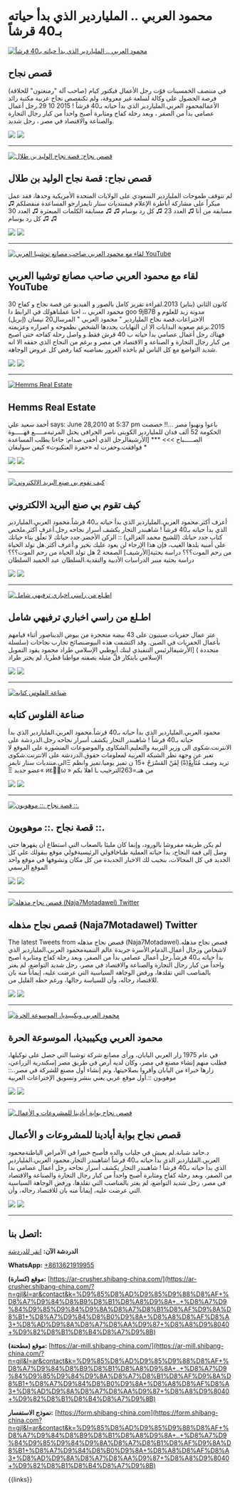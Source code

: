 # محمود العربي .. الملياردير الذي بدأ حياته بـ40 قرشاً

<a href="https://swt.shibang-china.com/?n=gjl&l=ar&img&k=%D9%85%D8%AD%D9%85%D9%88%D8%AF+%D8%A7%D9%84%D8%B9%D8%B1%D8%A8%D9%8A+..+%D8%A7%D9%84%D9%85%D9%84%D9%8A%D8%A7%D8%B1%D8%AF%D9%8A%D8%B1+%D8%A7%D9%84%D8%B0%D9%8A+%D8%A8%D8%AF%D8%A3+%D8%AD%D9%8A%D8%A7%D8%AA%D9%87+%D8%A8%D9%8040+%D9%82%D8%B1%D8%B4%D8%A7%D9%8B" target="_blank">![محمود العربي .. الملياردير الذي بدأ حياته بـ40 قرشاً](http://static.shibang-china.com/all-800x300/1153.jpg)</a>

## قصص نجاح
في منتصف الخمسينات فوّت رجل الأعمال فيكتور كيام (صاحب آلة &quot;رمنغتون&quot; للحلاقة) فرصة الحصول على وكالة لسلعة غير معروفة، ولم تكنقصص نجاح عربية مكتبة رائد الأعمالمحمود العربي.الملياردير الذي بدأ حياته بـ40 قرشاً ! 2015 10 29.رجل أعمال عصامي بدأ من الصفر ، وبعد رحلة كفاح ومثابرة أصبح واحداً من كبار رجال التجارة والصناعة والاقتصاد في مصر ، رجل شديد.


<a href="https://whatsapp.shibangsoft.com/WhatsApp.php" target="_blank" title="WhatsApp">![](http://static.shibang-china.com/icon/whatsapp.png)</a> <a href="https://swt.shibang-china.com/?n=gjl&l=ar&icon&k=%D9%85%D8%AD%D9%85%D9%88%D8%AF+%D8%A7%D9%84%D8%B9%D8%B1%D8%A8%D9%8A+..+%D8%A7%D9%84%D9%85%D9%84%D9%8A%D8%A7%D8%B1%D8%AF%D9%8A%D8%B1+%D8%A7%D9%84%D8%B0%D9%8A+%D8%A8%D8%AF%D8%A3+%D8%AD%D9%8A%D8%A7%D8%AA%D9%87+%D8%A8%D9%8040+%D9%82%D8%B1%D8%B4%D8%A7%D9%8B" target="_blank">![](http://static.shibang-china.com/icon/chat-ar.png)</a>

---

<a href="https://swt.shibang-china.com/?n=gjl&l=ar&img&k=%D9%85%D8%AD%D9%85%D9%88%D8%AF+%D8%A7%D9%84%D8%B9%D8%B1%D8%A8%D9%8A+..+%D8%A7%D9%84%D9%85%D9%84%D9%8A%D8%A7%D8%B1%D8%AF%D9%8A%D8%B1+%D8%A7%D9%84%D8%B0%D9%8A+%D8%A8%D8%AF%D8%A3+%D8%AD%D9%8A%D8%A7%D8%AA%D9%87+%D8%A8%D9%8040+%D9%82%D8%B1%D8%B4%D8%A7%D9%8B" target="_blank">![قصص نجاح: قصة نجاح الوليد بن طلال](http://static.shibang-china.com/all-800x300/1050.jpg)</a>

## قصص نجاح: قصة نجاح الوليد بن طلال
لم تتوقف طموحات الملياردير السعودي على الولايات المتحدة الأمريكية وحدها، فقد عمل مبكراً على مشاركة أباطرة الإعلام فيمنتديات ستار تايمزارجو المساعدة منفضلكم ♫ مسابقة من أنا ♫ العدد 23 ♫ كل رد بوسام ♫ ♫ مسابقة الكلمات المبعثرة ♫ العدد 30 ♫ كل رد بوسام ♫


<a href="https://whatsapp.shibangsoft.com/WhatsApp.php" target="_blank" title="WhatsApp">![](http://static.shibang-china.com/icon/whatsapp.png)</a> <a href="https://swt.shibang-china.com/?n=gjl&l=ar&icon&k=%D9%85%D8%AD%D9%85%D9%88%D8%AF+%D8%A7%D9%84%D8%B9%D8%B1%D8%A8%D9%8A+..+%D8%A7%D9%84%D9%85%D9%84%D9%8A%D8%A7%D8%B1%D8%AF%D9%8A%D8%B1+%D8%A7%D9%84%D8%B0%D9%8A+%D8%A8%D8%AF%D8%A3+%D8%AD%D9%8A%D8%A7%D8%AA%D9%87+%D8%A8%D9%8040+%D9%82%D8%B1%D8%B4%D8%A7%D9%8B" target="_blank">![](http://static.shibang-china.com/icon/chat-ar.png)</a>

---

<a href="https://swt.shibang-china.com/?n=gjl&l=ar&img&k=%D9%85%D8%AD%D9%85%D9%88%D8%AF+%D8%A7%D9%84%D8%B9%D8%B1%D8%A8%D9%8A+..+%D8%A7%D9%84%D9%85%D9%84%D9%8A%D8%A7%D8%B1%D8%AF%D9%8A%D8%B1+%D8%A7%D9%84%D8%B0%D9%8A+%D8%A8%D8%AF%D8%A3+%D8%AD%D9%8A%D8%A7%D8%AA%D9%87+%D8%A8%D9%8040+%D9%82%D8%B1%D8%B4%D8%A7%D9%8B" target="_blank">![لقاء مع محمود العربي صاحب مصانع توشيبا العربي YouTube](http://static.shibang-china.com/all-800x300/801.jpg)</a>

## لقاء مع محمود العربي صاحب مصانع توشيبا العربي YouTube
30 كانون الثاني (يناير) 2013.لقراءة تقرير كامل بالصور و الفيديو عن قصة نجاح و كفاح محمود العربي ،، احنا عملناهولك في الرابط دا goo 9jB7B مدونة زبد للعلوم و الاختراعات.قصة نجاح الملياردير &quot; محمود العربي &quot; المرسال20 نيسان (إبريل) 2015.برغم صعوبة البدايات الا ان النهايات يحددها الشخص بطموحه و اصراره وعزيمته فهناك رجل أعمال عصامي بدأ حياته ب 40 قرش فقط.و واصل رحلة كفاحه حتى اصبح من كبار رجال التجارة و الصناعة و الاقتصاد في مصر و برغم من النجاح الذي حققه الا انه شديد التواضع مع كل الناس لم ياخذه الغرور بمناصبه كما رفض كل عروض الوجاهة.


<a href="https://whatsapp.shibangsoft.com/WhatsApp.php" target="_blank" title="WhatsApp">![](http://static.shibang-china.com/icon/whatsapp.png)</a> <a href="https://swt.shibang-china.com/?n=gjl&l=ar&icon&k=%D9%85%D8%AD%D9%85%D9%88%D8%AF+%D8%A7%D9%84%D8%B9%D8%B1%D8%A8%D9%8A+..+%D8%A7%D9%84%D9%85%D9%84%D9%8A%D8%A7%D8%B1%D8%AF%D9%8A%D8%B1+%D8%A7%D9%84%D8%B0%D9%8A+%D8%A8%D8%AF%D8%A3+%D8%AD%D9%8A%D8%A7%D8%AA%D9%87+%D8%A8%D9%8040+%D9%82%D8%B1%D8%B4%D8%A7%D9%8B" target="_blank">![](http://static.shibang-china.com/icon/chat-ar.png)</a>

---

<a href="https://swt.shibang-china.com/?n=gjl&l=ar&img&k=%D9%85%D8%AD%D9%85%D9%88%D8%AF+%D8%A7%D9%84%D8%B9%D8%B1%D8%A8%D9%8A+..+%D8%A7%D9%84%D9%85%D9%84%D9%8A%D8%A7%D8%B1%D8%AF%D9%8A%D8%B1+%D8%A7%D9%84%D8%B0%D9%8A+%D8%A8%D8%AF%D8%A3+%D8%AD%D9%8A%D8%A7%D8%AA%D9%87+%D8%A8%D9%8040+%D9%82%D8%B1%D8%B4%D8%A7%D9%8B" target="_blank">![Hemms Real Estate](http://static.shibang-china.com/all-800x300/857.jpg)</a>

## Hemms Real Estate
أحمد سعيد علي says: June 28,2010 at 5:37 pm باعوا ونهبوا مصر …!! خصصت الحكومة 52 ألف فدان للملياردير الكويتى ناصر الخرافى يحتل المرتبةمـــــع قهـــــوة الصـــــباح &gt;&gt;&gt; *** [الأرشيفالرجل الذي أخفى صدام: جاءنا يطلب المساعدة فوافقت.وحفرت له &#171;حفرة العنكبوت&#187; كيفن سوليفان *


<a href="https://whatsapp.shibangsoft.com/WhatsApp.php" target="_blank" title="WhatsApp">![](http://static.shibang-china.com/icon/whatsapp.png)</a> <a href="https://swt.shibang-china.com/?n=gjl&l=ar&icon&k=%D9%85%D8%AD%D9%85%D9%88%D8%AF+%D8%A7%D9%84%D8%B9%D8%B1%D8%A8%D9%8A+..+%D8%A7%D9%84%D9%85%D9%84%D9%8A%D8%A7%D8%B1%D8%AF%D9%8A%D8%B1+%D8%A7%D9%84%D8%B0%D9%8A+%D8%A8%D8%AF%D8%A3+%D8%AD%D9%8A%D8%A7%D8%AA%D9%87+%D8%A8%D9%8040+%D9%82%D8%B1%D8%B4%D8%A7%D9%8B" target="_blank">![](http://static.shibang-china.com/icon/chat-ar.png)</a>

---

<a href="https://swt.shibang-china.com/?n=gjl&l=ar&img&k=%D9%85%D8%AD%D9%85%D9%88%D8%AF+%D8%A7%D9%84%D8%B9%D8%B1%D8%A8%D9%8A+..+%D8%A7%D9%84%D9%85%D9%84%D9%8A%D8%A7%D8%B1%D8%AF%D9%8A%D8%B1+%D8%A7%D9%84%D8%B0%D9%8A+%D8%A8%D8%AF%D8%A3+%D8%AD%D9%8A%D8%A7%D8%AA%D9%87+%D8%A8%D9%8040+%D9%82%D8%B1%D8%B4%D8%A7%D9%8B" target="_blank">![كيف تقوم بي صنع البريد الالكتروني](http://static.shibang-china.com/all-800x300/671.jpg)</a>

## كيف تقوم بي صنع البريد الالكتروني
أعرف أكثر.محمود العربي.الملياردير الذي بدأ حياته بـ40 قرشاً.محمود العربي.الملياردير الذي بدأ حياته بـ40 قرشاً ! شاهبندر التجار يكشف أسرار نجاحه رجل.أعرف أكثر.ملخص كتاب جدد حياتك (للشيخ محمد الغزالي) :: الركن الأخضر.جدد حياتك لا تعلّق بناء حياتك على أمنية يلدها الغيب، فإن هذا الإرجاء لن يعود عليك بخير و.أعرف أكثر.هل تولد الحياة من رحم الموت؟؟؟ دراسة بحثية[الأرشيف] الصفحة 2 هل تولد الحياة من رحم الموت؟؟؟ دراسة بحثية منبر الدراسات الأدبية والنقدية.السلطان عبد الحميد السلطان


<a href="https://whatsapp.shibangsoft.com/WhatsApp.php" target="_blank" title="WhatsApp">![](http://static.shibang-china.com/icon/whatsapp.png)</a> <a href="https://swt.shibang-china.com/?n=gjl&l=ar&icon&k=%D9%85%D8%AD%D9%85%D9%88%D8%AF+%D8%A7%D9%84%D8%B9%D8%B1%D8%A8%D9%8A+..+%D8%A7%D9%84%D9%85%D9%84%D9%8A%D8%A7%D8%B1%D8%AF%D9%8A%D8%B1+%D8%A7%D9%84%D8%B0%D9%8A+%D8%A8%D8%AF%D8%A3+%D8%AD%D9%8A%D8%A7%D8%AA%D9%87+%D8%A8%D9%8040+%D9%82%D8%B1%D8%B4%D8%A7%D9%8B" target="_blank">![](http://static.shibang-china.com/icon/chat-ar.png)</a>

---

<a href="https://swt.shibang-china.com/?n=gjl&l=ar&img&k=%D9%85%D8%AD%D9%85%D9%88%D8%AF+%D8%A7%D9%84%D8%B9%D8%B1%D8%A8%D9%8A+..+%D8%A7%D9%84%D9%85%D9%84%D9%8A%D8%A7%D8%B1%D8%AF%D9%8A%D8%B1+%D8%A7%D9%84%D8%B0%D9%8A+%D8%A8%D8%AF%D8%A3+%D8%AD%D9%8A%D8%A7%D8%AA%D9%87+%D8%A8%D9%8040+%D9%82%D8%B1%D8%B4%D8%A7%D9%8B" target="_blank">![اطـلع من راسي اخباري ترفيهي شامل](http://static.shibang-china.com/all-800x300/103.jpg)</a>

## اطـلع من راسي اخباري ترفيهي شامل
عثر عمال حفريات صينيون على 43 بيضة متحجرة من بيوض الديناصور أثناء قيامهم بأعمال ‏الحفريات في الصين.‏ وقد اكتشفت هذه البيوضنصائح تجارب نجاحات (سلسلة متجددة ) [الأرشيفالرئيس التنفيذي لبنك أبوظبي الإسلامي طراد محمود يقود التمويل الإسلامي بابتكار قلَّ مثيله بصفته مواطنا قطريا، لم يختر طراد


<a href="https://whatsapp.shibangsoft.com/WhatsApp.php" target="_blank" title="WhatsApp">![](http://static.shibang-china.com/icon/whatsapp.png)</a> <a href="https://swt.shibang-china.com/?n=gjl&l=ar&icon&k=%D9%85%D8%AD%D9%85%D9%88%D8%AF+%D8%A7%D9%84%D8%B9%D8%B1%D8%A8%D9%8A+..+%D8%A7%D9%84%D9%85%D9%84%D9%8A%D8%A7%D8%B1%D8%AF%D9%8A%D8%B1+%D8%A7%D9%84%D8%B0%D9%8A+%D8%A8%D8%AF%D8%A3+%D8%AD%D9%8A%D8%A7%D8%AA%D9%87+%D8%A8%D9%8040+%D9%82%D8%B1%D8%B4%D8%A7%D9%8B" target="_blank">![](http://static.shibang-china.com/icon/chat-ar.png)</a>

---

<a href="https://swt.shibang-china.com/?n=gjl&l=ar&img&k=%D9%85%D8%AD%D9%85%D9%88%D8%AF+%D8%A7%D9%84%D8%B9%D8%B1%D8%A8%D9%8A+..+%D8%A7%D9%84%D9%85%D9%84%D9%8A%D8%A7%D8%B1%D8%AF%D9%8A%D8%B1+%D8%A7%D9%84%D8%B0%D9%8A+%D8%A8%D8%AF%D8%A3+%D8%AD%D9%8A%D8%A7%D8%AA%D9%87+%D8%A8%D9%8040+%D9%82%D8%B1%D8%B4%D8%A7%D9%8B" target="_blank">![صناعة الفلوس كتابه](http://static.shibang-china.com/all-800x300/372.jpg)</a>

## صناعة الفلوس كتابه
محمود العربي.الملياردير الذي بدأ حياته بـ40 قرشاً.محمود العربي.الملياردير الذي بدأ حياته بـ40 قرشاً ! شاهبندر التجار يكشف أسرار نجاحه رجل.الدردشة على الانترنت.شكوى الى وزير التربية والتعليم.الشكاوى والموضوعات المنشورة على الموقع لا تعبر عن وجهة نظر الشبكة العربية لمعلومات حقوق.الدردشة على الانترنت.شكوى الى.منتديات ستار تايمزΞ تريد وصف مُتَآبِعْ(ةْ) لِفَنْ المَسْرَحْ +15 ن تميز يوميا.تميز وانظم Ξ عضو جديد&#171; иεًٍω &#187; من هنـ=263الترحيب ـا اهلا بكم


<a href="https://whatsapp.shibangsoft.com/WhatsApp.php" target="_blank" title="WhatsApp">![](http://static.shibang-china.com/icon/whatsapp.png)</a> <a href="https://swt.shibang-china.com/?n=gjl&l=ar&icon&k=%D9%85%D8%AD%D9%85%D9%88%D8%AF+%D8%A7%D9%84%D8%B9%D8%B1%D8%A8%D9%8A+..+%D8%A7%D9%84%D9%85%D9%84%D9%8A%D8%A7%D8%B1%D8%AF%D9%8A%D8%B1+%D8%A7%D9%84%D8%B0%D9%8A+%D8%A8%D8%AF%D8%A3+%D8%AD%D9%8A%D8%A7%D8%AA%D9%87+%D8%A8%D9%8040+%D9%82%D8%B1%D8%B4%D8%A7%D9%8B" target="_blank">![](http://static.shibang-china.com/icon/chat-ar.png)</a>

---

<a href="https://swt.shibang-china.com/?n=gjl&l=ar&img&k=%D9%85%D8%AD%D9%85%D9%88%D8%AF+%D8%A7%D9%84%D8%B9%D8%B1%D8%A8%D9%8A+..+%D8%A7%D9%84%D9%85%D9%84%D9%8A%D8%A7%D8%B1%D8%AF%D9%8A%D8%B1+%D8%A7%D9%84%D8%B0%D9%8A+%D8%A8%D8%AF%D8%A3+%D8%AD%D9%8A%D8%A7%D8%AA%D9%87+%D8%A8%D9%8040+%D9%82%D8%B1%D8%B4%D8%A7%D9%8B" target="_blank">![قصة نجاح .:: موهوبون ::.](http://static.shibang-china.com/all-800x300/464.jpg)</a>

## قصة نجاح .:: موهوبون ::.
لم يكن طريقه مفروشا بالورود، وإنما كان مليئا بالصعاب التي استطاع أن يقهرها حتى وصل إلى قمة النجاح، بدأ حياته العملية طباخاقولي الرئيسيةقولي موقع بيقولك علي كل الجديد في كل المجالات، بنجيب لك الاخبار الجديدة من كل مكان وتشوفها في موقع واحد الموقع الرسمي


<a href="https://whatsapp.shibangsoft.com/WhatsApp.php" target="_blank" title="WhatsApp">![](http://static.shibang-china.com/icon/whatsapp.png)</a> <a href="https://swt.shibang-china.com/?n=gjl&l=ar&icon&k=%D9%85%D8%AD%D9%85%D9%88%D8%AF+%D8%A7%D9%84%D8%B9%D8%B1%D8%A8%D9%8A+..+%D8%A7%D9%84%D9%85%D9%84%D9%8A%D8%A7%D8%B1%D8%AF%D9%8A%D8%B1+%D8%A7%D9%84%D8%B0%D9%8A+%D8%A8%D8%AF%D8%A3+%D8%AD%D9%8A%D8%A7%D8%AA%D9%87+%D8%A8%D9%8040+%D9%82%D8%B1%D8%B4%D8%A7%D9%8B" target="_blank">![](http://static.shibang-china.com/icon/chat-ar.png)</a>

---

<a href="https://swt.shibang-china.com/?n=gjl&l=ar&img&k=%D9%85%D8%AD%D9%85%D9%88%D8%AF+%D8%A7%D9%84%D8%B9%D8%B1%D8%A8%D9%8A+..+%D8%A7%D9%84%D9%85%D9%84%D9%8A%D8%A7%D8%B1%D8%AF%D9%8A%D8%B1+%D8%A7%D9%84%D8%B0%D9%8A+%D8%A8%D8%AF%D8%A3+%D8%AD%D9%8A%D8%A7%D8%AA%D9%87+%D8%A8%D9%8040+%D9%82%D8%B1%D8%B4%D8%A7%D9%8B" target="_blank">![قصص نجاح مذهله (Naja7Motadawel) Twitter](http://static.shibang-china.com/all-800x300/1068.jpg)</a>

## قصص نجاح مذهله (Naja7Motadawel) Twitter
The latest Tweets from قصص نجاح مذهله (Naja7Motadawel).قصص نجاح مذهله لاشخاص ورجال أعمال.الدمام.الأسرة جريدة عالم التنميةمحمود العربي.الملياردير الذي بدأ حياته بـ40 قرشاً.رجل أعمال عصامي بدأ من الصفر، وبعد رحلة كفاح ومثابرة أصبح واحداً من كبار رجال التجارة والصناعة والاقتصاد في مصر، رجل شديد التواضع، لم يغتر بالمناصب التي تقلدها، ورفض الوجاهة السياسية التي عرضت عليه، إيماناً منه بان للاقتصاد رجاله، وأن للسياسة رجالها، ورغم حظه القليل من.


<a href="https://whatsapp.shibangsoft.com/WhatsApp.php" target="_blank" title="WhatsApp">![](http://static.shibang-china.com/icon/whatsapp.png)</a> <a href="https://swt.shibang-china.com/?n=gjl&l=ar&icon&k=%D9%85%D8%AD%D9%85%D9%88%D8%AF+%D8%A7%D9%84%D8%B9%D8%B1%D8%A8%D9%8A+..+%D8%A7%D9%84%D9%85%D9%84%D9%8A%D8%A7%D8%B1%D8%AF%D9%8A%D8%B1+%D8%A7%D9%84%D8%B0%D9%8A+%D8%A8%D8%AF%D8%A3+%D8%AD%D9%8A%D8%A7%D8%AA%D9%87+%D8%A8%D9%8040+%D9%82%D8%B1%D8%B4%D8%A7%D9%8B" target="_blank">![](http://static.shibang-china.com/icon/chat-ar.png)</a>

---

<a href="https://swt.shibang-china.com/?n=gjl&l=ar&img&k=%D9%85%D8%AD%D9%85%D9%88%D8%AF+%D8%A7%D9%84%D8%B9%D8%B1%D8%A8%D9%8A+..+%D8%A7%D9%84%D9%85%D9%84%D9%8A%D8%A7%D8%B1%D8%AF%D9%8A%D8%B1+%D8%A7%D9%84%D8%B0%D9%8A+%D8%A8%D8%AF%D8%A3+%D8%AD%D9%8A%D8%A7%D8%AA%D9%87+%D8%A8%D9%8040+%D9%82%D8%B1%D8%B4%D8%A7%D9%8B" target="_blank">![محمود العربي ويكيبيديا، الموسوعة الحرة](http://static.shibang-china.com/all-800x300/385.jpg)</a>

## محمود العربي ويكيبيديا، الموسوعة الحرة
في عام 1975 زار العربي اليابان، ورأى مصانع شركة توشيبا التي حصل على توكيلها، فطلب منهم إنشاء مصنع في مصر، وكان لديه أرض في طريق مصر إسكندرية الزراعي، زارها خبراء من اليابان وأقروا بصلاحيتها، وتم إنشاء أول مصنع للشركة في مصر..:: موهوبون ::.أول موقع عربي يعني بنشر وتسويق الإختراعات العربية


<a href="https://whatsapp.shibangsoft.com/WhatsApp.php" target="_blank" title="WhatsApp">![](http://static.shibang-china.com/icon/whatsapp.png)</a> <a href="https://swt.shibang-china.com/?n=gjl&l=ar&icon&k=%D9%85%D8%AD%D9%85%D9%88%D8%AF+%D8%A7%D9%84%D8%B9%D8%B1%D8%A8%D9%8A+..+%D8%A7%D9%84%D9%85%D9%84%D9%8A%D8%A7%D8%B1%D8%AF%D9%8A%D8%B1+%D8%A7%D9%84%D8%B0%D9%8A+%D8%A8%D8%AF%D8%A3+%D8%AD%D9%8A%D8%A7%D8%AA%D9%87+%D8%A8%D9%8040+%D9%82%D8%B1%D8%B4%D8%A7%D9%8B" target="_blank">![](http://static.shibang-china.com/icon/chat-ar.png)</a>

---

<a href="https://swt.shibang-china.com/?n=gjl&l=ar&img&k=%D9%85%D8%AD%D9%85%D9%88%D8%AF+%D8%A7%D9%84%D8%B9%D8%B1%D8%A8%D9%8A+..+%D8%A7%D9%84%D9%85%D9%84%D9%8A%D8%A7%D8%B1%D8%AF%D9%8A%D8%B1+%D8%A7%D9%84%D8%B0%D9%8A+%D8%A8%D8%AF%D8%A3+%D8%AD%D9%8A%D8%A7%D8%AA%D9%87+%D8%A8%D9%8040+%D9%82%D8%B1%D8%B4%D8%A7%D9%8B" target="_blank">![قصص نجاح بوابة أيادينا للمشروعات و الأعمال](http://static.shibang-china.com/all-800x300/1041.jpg)</a>

## قصص نجاح بوابة أيادينا للمشروعات و الأعمال
د.حامد شبانة.لم يعيش في جلباب والده فأصبح خبيرا في الأمراض الباطنةمحمود العربي.الملياردير الذي بدأ حياته بـ40 قرشاً !شاهبندر التجار.محمود العربي.الملياردير الذي بدأ حياته بـ40 قرشاً ! شاهبندر التجار يكشف أسرار نجاحه رجل أعمال عصامي بدأ من الصفر، وبعد رحلة كفاح ومثابرة أصبح واحداً من كبار رجال التجارة والصناعة والاقتصاد في مصر، رجل شديد التواضع، لم يغتر بالمناصب التي تقلدها، ورفض الوجاهة السياسية التي عرضت عليه، إيماناً منه بان للاقتصاد رجاله، وأن.


<a href="https://whatsapp.shibangsoft.com/WhatsApp.php" target="_blank" title="WhatsApp">![](http://static.shibang-china.com/icon/whatsapp.png)</a> <a href="https://swt.shibang-china.com/?n=gjl&l=ar&icon&k=%D9%85%D8%AD%D9%85%D9%88%D8%AF+%D8%A7%D9%84%D8%B9%D8%B1%D8%A8%D9%8A+..+%D8%A7%D9%84%D9%85%D9%84%D9%8A%D8%A7%D8%B1%D8%AF%D9%8A%D8%B1+%D8%A7%D9%84%D8%B0%D9%8A+%D8%A8%D8%AF%D8%A3+%D8%AD%D9%8A%D8%A7%D8%AA%D9%87+%D8%A8%D9%8040+%D9%82%D8%B1%D8%B4%D8%A7%D9%8B" target="_blank">![](http://static.shibang-china.com/icon/chat-ar.png)</a>

---
## اتصل بنا:

**الدردشة الآن:** [انقر للدردشة](https://swt.shibang-china.com?n=gjl&l=ar&contact&k=%D9%85%D8%AD%D9%85%D9%88%D8%AF+%D8%A7%D9%84%D8%B9%D8%B1%D8%A8%D9%8A+..+%D8%A7%D9%84%D9%85%D9%84%D9%8A%D8%A7%D8%B1%D8%AF%D9%8A%D8%B1+%D8%A7%D9%84%D8%B0%D9%8A+%D8%A8%D8%AF%D8%A3+%D8%AD%D9%8A%D8%A7%D8%AA%D9%87+%D8%A8%D9%8040+%D9%82%D8%B1%D8%B4%D8%A7%D9%8B)

**WhatsApp:**  [+8613621919955](https://whatsapp.shibangsoft.com/WhatsApp.php)

**موقع (كسارة):** [https://ar-crusher.shibang-china.com/](https://ar-crusher.shibang-china.com/?n=gjl&l=ar&contact&k=%D9%85%D8%AD%D9%85%D9%88%D8%AF+%D8%A7%D9%84%D8%B9%D8%B1%D8%A8%D9%8A+..+%D8%A7%D9%84%D9%85%D9%84%D9%8A%D8%A7%D8%B1%D8%AF%D9%8A%D8%B1+%D8%A7%D9%84%D8%B0%D9%8A+%D8%A8%D8%AF%D8%A3+%D8%AD%D9%8A%D8%A7%D8%AA%D9%87+%D8%A8%D9%8040+%D9%82%D8%B1%D8%B4%D8%A7%D9%8B)

**موقع (مطحنة):** [https://ar-mill.shibang-china.com/](https://ar-mill.shibang-china.com/?n=gjl&l=ar&contact&k=%D9%85%D8%AD%D9%85%D9%88%D8%AF+%D8%A7%D9%84%D8%B9%D8%B1%D8%A8%D9%8A+..+%D8%A7%D9%84%D9%85%D9%84%D9%8A%D8%A7%D8%B1%D8%AF%D9%8A%D8%B1+%D8%A7%D9%84%D8%B0%D9%8A+%D8%A8%D8%AF%D8%A3+%D8%AD%D9%8A%D8%A7%D8%AA%D9%87+%D8%A8%D9%8040+%D9%82%D8%B1%D8%B4%D8%A7%D9%8B)

**نموذج الاستفسار:** [https://form.shibang-china.com](https://form.shibang-china.com?n=gjl&l=ar&contact&k=%D9%85%D8%AD%D9%85%D9%88%D8%AF+%D8%A7%D9%84%D8%B9%D8%B1%D8%A8%D9%8A+..+%D8%A7%D9%84%D9%85%D9%84%D9%8A%D8%A7%D8%B1%D8%AF%D9%8A%D8%B1+%D8%A7%D9%84%D8%B0%D9%8A+%D8%A8%D8%AF%D8%A3+%D8%AD%D9%8A%D8%A7%D8%AA%D9%87+%D8%A8%D9%8040+%D9%82%D8%B1%D8%B4%D8%A7%D9%8B)

{{links}}